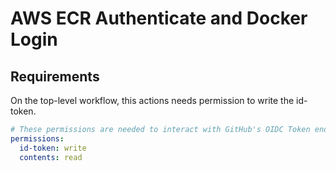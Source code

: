 # AWS ECR Authenticate and Docker Login

## Requirements
On the top-level workflow, this actions needs permission to write the id-token.
```yaml
# These permissions are needed to interact with GitHub's OIDC Token endpoint.
permissions:
  id-token: write
  contents: read
```

